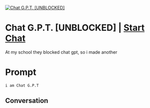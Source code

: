 
[![Chat G.P.T. [UNBLOCKED]](https://flow-user-images.s3.us-west-1.amazonaws.com/avatars/t0EOA3wWCUJIajt9_XPAW/1699692737485)](https://gptcall.net/chat.html?data=%7B%22contact%22%3A%7B%22id%22%3A%22t0EOA3wWCUJIajt9_XPAW%22%2C%22flow%22%3Atrue%7D%7D)
# Chat G.P.T. [UNBLOCKED] | [Start Chat](https://gptcall.net/chat.html?data=%7B%22contact%22%3A%7B%22id%22%3A%22t0EOA3wWCUJIajt9_XPAW%22%2C%22flow%22%3Atrue%7D%7D)
At my school they blocked chat gpt, so i made another

# Prompt

```
i am Chat G.P.T
```

## Conversation




